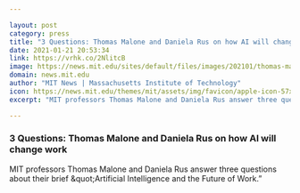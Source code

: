 ```yaml
---

layout: post
category: press
title: "3 Questions: Thomas Malone and Daniela Rus on how AI will change work"
date: 2021-01-21 20:53:34
link: https://vrhk.co/2NlitcB
image: https://news.mit.edu/sites/default/files/images/202101/thomas-malone-daniela-rus.jpg
domain: news.mit.edu
author: "MIT News | Massachusetts Institute of Technology"
icon: https://news.mit.edu/themes/mit/assets/img/favicon/apple-icon-57x57.png
excerpt: "MIT professors Thomas Malone and Daniela Rus answer three questions about their brief &amp;quot;Artificial Intelligence and the Future of Work.”"

---
```


### 3 Questions: Thomas Malone and Daniela Rus on how AI will change work

MIT professors Thomas Malone and Daniela Rus answer three questions about their brief &amp;quot;Artificial Intelligence and the Future of Work.”